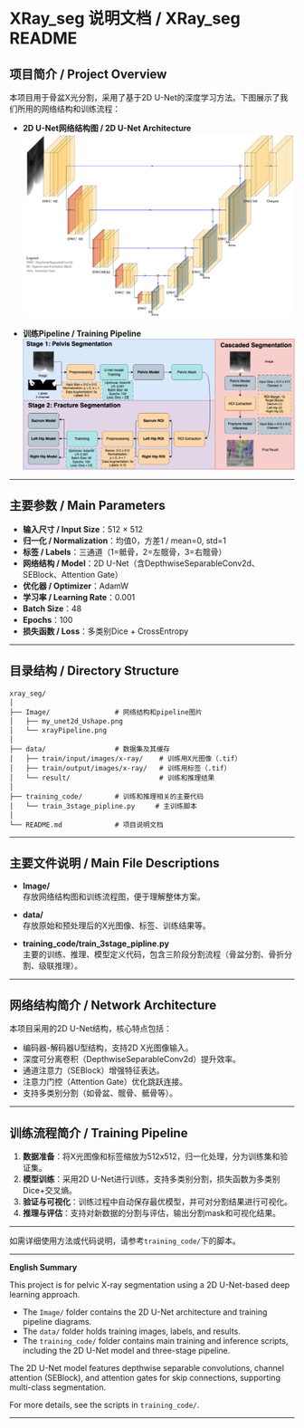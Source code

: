 # XRay_seg 说明文档 / XRay_seg README

## 项目简介 / Project Overview

本项目用于骨盆X光分割，采用了基于2D U-Net的深度学习方法。下图展示了我们所用的网络结构和训练流程：

- **2D U-Net网络结构图 / 2D U-Net Architecture**  
  ![2D U-Net结构](Image/my_unet2d_Ushape.png)

- **训练Pipeline / Training Pipeline**  
  ![Pipeline](Image/xrayPipeline.png)

---

## 主要参数 / Main Parameters

- **输入尺寸 / Input Size**：512 × 512
- **归一化 / Normalization**：均值0，方差1 / mean=0, std=1
- **标签 / Labels**：三通道（1=骶骨，2=左髋骨，3=右髋骨）
- **网络结构 / Model**：2D U-Net（含DepthwiseSeparableConv2d、SEBlock、Attention Gate）
- **优化器 / Optimizer**：AdamW
- **学习率 / Learning Rate**：0.001
- **Batch Size**：48
- **Epochs**：100
- **损失函数 / Loss**：多类别Dice + CrossEntropy

---

## 目录结构 / Directory Structure

```
xray_seg/
│
├── Image/                # 网络结构和pipeline图片
│   ├── my_unet2d_Ushape.png
│   └── xrayPipeline.png
│
├── data/                 # 数据集及其缓存
│   ├── train/input/images/x-ray/    # 训练用X光图像（.tif）
│   ├── train/output/images/x-ray/   # 训练用标签（.tif）
│   └── result/                      # 训练和推理结果
│
├── training_code/        # 训练和推理相关的主要代码
│   └── train_3stage_pipline.py     # 主训练脚本
│
└── README.md             # 项目说明文档
```

---

## 主要文件说明 / Main File Descriptions

- **Image/**  
  存放网络结构图和训练流程图，便于理解整体方案。

- **data/**  
  存放原始和预处理后的X光图像、标签、训练结果等。

- **training_code/train_3stage_pipline.py**  
  主要的训练、推理、模型定义代码，包含三阶段分割流程（骨盆分割、骨折分割、级联推理）。

---

## 网络结构简介 / Network Architecture

本项目采用的2D U-Net结构，核心特点包括：
- 编码器-解码器U型结构，支持2D X光图像输入。
- 深度可分离卷积（DepthwiseSeparableConv2d）提升效率。
- 通道注意力（SEBlock）增强特征表达。
- 注意力门控（Attention Gate）优化跳跃连接。
- 支持多类别分割（如骨盆、髋骨、骶骨等）。

---

## 训练流程简介 / Training Pipeline

1. **数据准备**：将X光图像和标签缩放为512x512，归一化处理，分为训练集和验证集。
2. **模型训练**：采用2D U-Net进行训练，支持多类别分割，损失函数为多类别Dice+交叉熵。
3. **验证与可视化**：训练过程中自动保存最优模型，并可对分割结果进行可视化。
4. **推理与评估**：支持对新数据的分割与评估，输出分割mask和可视化结果。

---

如需详细使用方法或代码说明，请参考`training_code/`下的脚本。

---

**English Summary**

This project is for pelvic X-ray segmentation using a 2D U-Net-based deep learning approach.  
- The `Image/` folder contains the 2D U-Net architecture and training pipeline diagrams.
- The `data/` folder holds training images, labels, and results.
- The `training_code/` folder contains main training and inference scripts, including the 2D U-Net model and three-stage pipeline.

The 2D U-Net model features depthwise separable convolutions, channel attention (SEBlock), and attention gates for skip connections, supporting multi-class segmentation.

For more details, see the scripts in `training_code/`.

---

